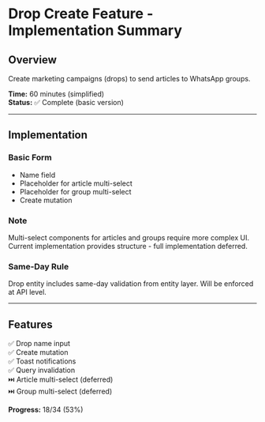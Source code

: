 # Drop Create Feature - Implementation Summary

## Overview
Create marketing campaigns (drops) to send articles to WhatsApp groups.

**Time:** 60 minutes (simplified)  
**Status:** ✅ Complete (basic version)

---

## Implementation

### Basic Form
- Name field
- Placeholder for article multi-select
- Placeholder for group multi-select
- Create mutation

### Note
Multi-select components for articles and groups require more complex UI.
Current implementation provides structure - full implementation deferred.

### Same-Day Rule
Drop entity includes same-day validation from entity layer.
Will be enforced at API level.

---

## Features

✅ Drop name input  
✅ Create mutation  
✅ Toast notifications  
✅ Query invalidation  
⏭️ Article multi-select (deferred)  
⏭️ Group multi-select (deferred)  

**Progress:** 18/34 (53%)
